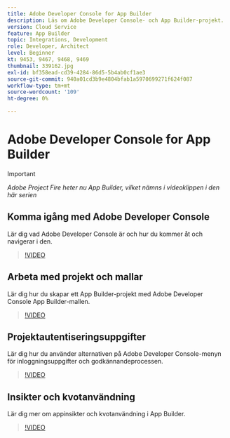 ```yaml
---
title: Adobe Developer Console for App Builder
description: Läs om Adobe Developer Console- och App Builder-projekt.
version: Cloud Service
feature: App Builder
topic: Integrations, Development
role: Developer, Architect
level: Beginner
kt: 9453, 9467, 9468, 9469
thumbnail: 339162.jpg
exl-id: bf358ead-cd39-4284-86d5-5b4ab0cf1ae3
source-git-commit: 940a01cd3b9e4804bfab1a5970699271f624f087
workflow-type: tm+mt
source-wordcount: '109'
ht-degree: 0%

---
```


# Adobe Developer Console for App Builder

>[!IMPORTANT]
>
> _Adobe Project Fire heter nu App Builder, vilket nämns i videoklippen i den här serien_

## Komma igång med Adobe Developer Console

Lär dig vad Adobe Developer Console är och hur du kommer åt och navigerar i den.

>[!VIDEO](https://video.tv.adobe.com/v/339162/?quality=12&learn=on)

## Arbeta med projekt och mallar

Lär dig hur du skapar ett App Builder-projekt med Adobe Developer Console App Builder-mallen.

>[!VIDEO](https://video.tv.adobe.com/v/339163/?quality=12&learn=on)

## Projektautentiseringsuppgifter

Lär dig hur du använder alternativen på Adobe Developer Console-menyn för inloggningsuppgifter och godkännandeprocessen.

>[!VIDEO](https://video.tv.adobe.com/v/339164/?quality=12&learn=on)

## Insikter och kvotanvändning

Lär dig mer om appinsikter och kvotanvändning i App Builder.

>[!VIDEO](https://video.tv.adobe.com/v/339165/?quality=12&learn=on)
